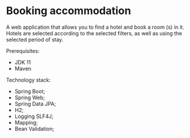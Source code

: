 # Booking accommodation

A web application that allows you to find a hotel and book a room (s) in it. Hotels are selected according to the selected filters, as well as using the selected period of stay. 

Prerequisites:
* JDK 11
* Maven

Technology stack:
* Spring Boot;
* Spring Web;
* Spring Data JPA;
* H2;
* Logging SLF4J;
* Mapping;
* Bean Validation;
